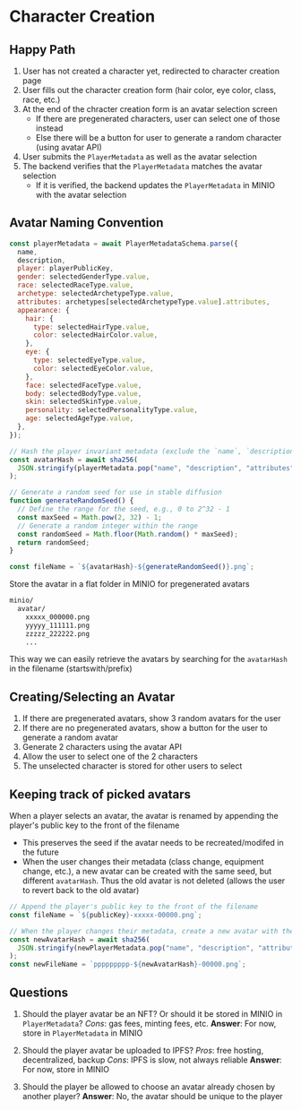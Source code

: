 # Character Creation

## Happy Path

1. User has not created a character yet, redirected to character creation page
2. User fills out the character creation form (hair color, eye color, class, race, etc.)
3. At the end of the chracter creation form is an avatar selection screen
   - If there are pregenerated characters, user can select one of those instead
   - Else there will be a button for user to generate a random character (using avatar API)
4. User submits the `PlayerMetadata` as well as the avatar selection
5. The backend verifies that the `PlayerMetadata` matches the avatar selection
   - If it is verified, the backend updates the `PlayerMetadata` in MINIO with the avatar selection

## Avatar Naming Convention

```js
const playerMetadata = await PlayerMetadataSchema.parse({
  name,
  description,
  player: playerPublicKey,
  gender: selectedGenderType.value,
  race: selectedRaceType.value,
  archetype: selectedArchetypeType.value,
  attributes: archetypes[selectedArchetypeType.value].attributes,
  appearance: {
    hair: {
      type: selectedHairType.value,
      color: selectedHairColor.value,
    },
    eye: {
      type: selectedEyeType.value,
      color: selectedEyeColor.value,
    },
    face: selectedFaceType.value,
    body: selectedBodyType.value,
    skin: selectedSkinType.value,
    personality: selectedPersonalityType.value,
    age: selectedAgeType.value,
  },
});

// Hash the player invariant metadata (exclude the `name`, `description` and `attributes`)
const avatarHash = await sha256(
  JSON.stringify(playerMetadata.pop("name", "description", "attributes"))
);

// Generate a random seed for use in stable diffusion
function generateRandomSeed() {
  // Define the range for the seed, e.g., 0 to 2^32 - 1
  const maxSeed = Math.pow(2, 32) - 1;
  // Generate a random integer within the range
  const randomSeed = Math.floor(Math.random() * maxSeed);
  return randomSeed;
}

const fileName = `${avatarHash}-${generateRandomSeed()}.png`;
```

Store the avatar in a flat folder in MINIO for pregenerated avatars

```sh
minio/
  avatar/
    xxxxx_000000.png
    yyyyy_111111.png
    zzzzz_222222.png
    ...
```

This way we can easily retrieve the avatars by searching for the `avatarHash` in the filename (startswith/prefix)

## Creating/Selecting an Avatar

1. If there are pregenerated avatars, show 3 random avatars for the user
2. If there are no pregenerated avatars, show a button for the user to generate a random avatar
3. Generate 2 characters using the avatar API
4. Allow the user to select one of the 2 characters
5. The unselected character is stored for other users to select

## Keeping track of picked avatars

When a player selects an avatar, the avatar is renamed by appending the player's public key to the front of the filename

- This preserves the seed if the avatar needs to be recreated/modifed in the future
- When the user changes their metadata (class change, equipment change, etc.), a new avatar can be created with the same seed, but different `avatarHash`. Thus the old avatar is not deleted (allows the user to revert back to the old avatar)

```js
// Append the player's public key to the front of the filename
const fileName = `${publicKey}-xxxxx-00000.png`;

// When the player changes their metadata, create a new avatar with the same seed & public key
const newAvatarHash = await sha256(
  JSON.stringify(newPlayerMetadata.pop("name", "description", "attributes"))
);
const newFileName = `ppppppppp-${newAvatarHash}-00000.png`;
```

## Questions

1. Should the player avatar be an NFT? Or should it be stored in MINIO in `PlayerMetadata`?
   _Cons_: gas fees, minting fees, etc.
   **Answer**: For now, store in `PlayerMetadata` in MINIO

2. Should the player avatar be uploaded to IPFS?
   _Pros_: free hosting, decentralized, backup
   _Cons_: IPFS is slow, not always reliable
   **Answer**: For now, store in MINIO

3. Should the player be allowed to choose an avatar already chosen by another player?
   **Answer**: No, the avatar should be unique to the player
